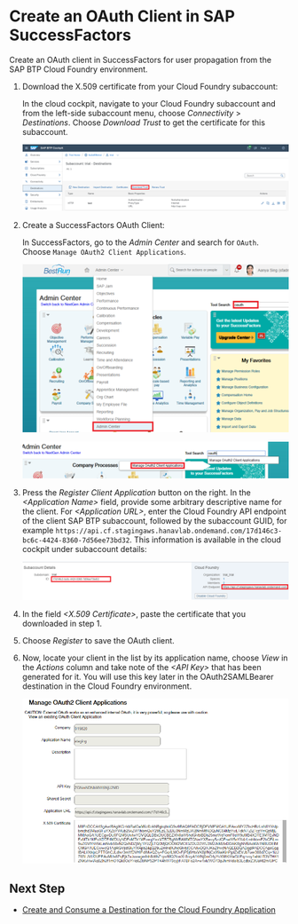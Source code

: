 <!-- loio69130a77dd12431ca5e0c41c2d5fbecb -->

# Create an OAuth Client in SAP SuccessFactors

Create an OAuth client in SuccessFactors for user propagation from the SAP BTP Cloud Foundry environment.

1.  Download the X.509 certificate from your Cloud Foundry subaccount:

    In the cloud cockpit, navigate to your Cloud Foundry subaccount and from the left-side subaccount menu, choose *Connectivity* \> *Destinations*. Choose *Download Trust* to get the certificate for this subaccount.

    ![](images/CS_CF_SF_OAuth_1_0d99553.png)

2.  Create a SuccessFactors OAuth Client:

    In SuccessFactors, go to the *Admin Center* and search for `OAuth`. Choose `Manage OAuth2 Client Applications`.

    ![](images/CS_CF_SF_OAuth_2_4de241a.png)

    ![](images/CS_CF_SF_OAuth_3_ef04530.png)

3.  Press the *Register Client Application* button on the right. In the *<Application Name\>* field, provide some arbitrary descriptive name for the client. For *<Application URL\>*, enter the Cloud Foundry API endpoint of the client SAP BTP subaccount, followed by the subaccount GUID, for example `https://api.cf.stagingaws.hanavlab.ondemand.com/17d146c3-bc6c-4424-8360-7d56ee73bd32`. This information is available in the cloud cockpit under subaccount details:

    ![](images/CS_CF_SF_OAuth_4_9385dc5.png)

4.  In the field *<X.509 Certificate\>*, paste the certificate that you downloaded in step 1.
5.  Choose *Register* to save the OAuth client.
6.  Now, locate your client in the list by its application name, choose *View* in the *Actions* column and take note of the *<API Key\>* that has been generated for it. You will use this key later in the OAuth2SAMLBearer destination in the Cloud Foundry environment.

    ![](images/CS_CF_SF_OAuth_5_b89dcbf.png)




<a name="loio69130a77dd12431ca5e0c41c2d5fbecb__section_xd1_x1y_cgb"/>

## Next Step

-   [Create and Consume a Destination for the Cloud Foundry Application](create-and-consume-a-destination-for-the-cloud-foundry-application-0781bb6.md)

